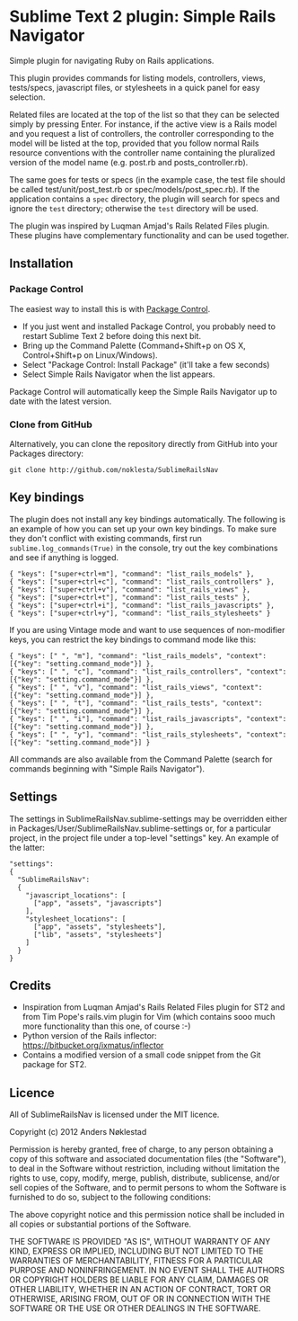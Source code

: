 # Sublime Text 2 plugin: Simple Rails Navigator

Simple plugin for navigating Ruby on Rails applications.

This plugin provides commands for listing models, controllers, views,
tests/specs, javascript files, or stylesheets in a quick panel for easy
selection.

Related files are located at the top of the list so that they can be selected
simply by pressing Enter. For instance, if the active view is a Rails model
and you request a list of controllers, the controller corresponding to the
model will be listed at the top, provided that you follow normal Rails
resource conventions with the controller name containing the pluralized
version of the model name (e.g. post.rb and posts_controller.rb).

The same goes for tests or specs (in the example case, the test file should be
called test/unit/post_test.rb or spec/models/post_spec.rb). If the application
contains a `spec` directory, the plugin will search for specs and ignore the
`test` directory; otherwise the `test` directory will be used.

The plugin was inspired by Luqman Amjad's Rails Related Files plugin. These
plugins have complementary functionality and can be used together.

## Installation

### Package Control

The easiest way to install this is with [Package
Control](http://wbond.net/sublime\_packages/package\_control).

 * If you just went and installed Package Control, you probably need to restart Sublime Text 2 before doing this next bit.
 * Bring up the Command Palette (Command+Shift+p on OS X, Control+Shift+p on Linux/Windows).
 * Select "Package Control: Install Package" (it'll take a few seconds)
 * Select Simple Rails Navigator when the list appears.

Package Control will automatically keep the Simple Rails Navigator up to date
with the latest version.

### Clone from GitHub

Alternatively, you can clone the repository directly from GitHub into your Packages directory:

    git clone http://github.com/noklesta/SublimeRailsNav

## Key bindings

The plugin does not install any key bindings automatically. The following is
an example of how you can set up your own key bindings. To make sure they
don't conflict with existing commands, first run `sublime.log_commands(True)`
in the console, try out the key combinations and see if anything is logged.

    { "keys": ["super+ctrl+m"], "command": "list_rails_models" },
    { "keys": ["super+ctrl+c"], "command": "list_rails_controllers" },
    { "keys": ["super+ctrl+v"], "command": "list_rails_views" },
    { "keys": ["super+ctrl+t"], "command": "list_rails_tests" },
    { "keys": ["super+ctrl+i"], "command": "list_rails_javascripts" },
    { "keys": ["super+ctrl+y"], "command": "list_rails_stylesheets" }

If you are using Vintage mode and want to use sequences of non-modifier keys,
you can restrict the key bindings to command mode like this:

    { "keys": [" ", "m"], "command": "list_rails_models", "context": [{"key": "setting.command_mode"}] },
    { "keys": [" ", "c"], "command": "list_rails_controllers", "context": [{"key": "setting.command_mode"}] },
    { "keys": [" ", "v"], "command": "list_rails_views", "context": [{"key": "setting.command_mode"}] },
    { "keys": [" ", "t"], "command": "list_rails_tests", "context": [{"key": "setting.command_mode"}] },
    { "keys": [" ", "i"], "command": "list_rails_javascripts", "context": [{"key": "setting.command_mode"}] },
    { "keys": [" ", "y"], "command": "list_rails_stylesheets", "context": [{"key": "setting.command_mode"}] }

All commands are also available from the Command Palette (search for commands beginning with "Simple Rails Navigator").

## Settings

The settings in SublimeRailsNav.sublime-settings may be overridden either in
Packages/User/SublimeRailsNav.sublime-settings or, for a particular project, in the
project file under a top-level "settings" key. An example of the latter:

    "settings":
    {
      "SublimeRailsNav":
      {
        "javascript_locations": [
          ["app", "assets", "javascripts"]
        ],
        "stylesheet_locations": [
          ["app", "assets", "stylesheets"],
          ["lib", "assets", "stylesheets"]
        ]
      }
    }

## Credits

- Inspiration from Luqman Amjad's Rails Related Files plugin for ST2 and from Tim Pope's rails.vim plugin for Vim
(which contains sooo much more functionality than this one, of course :-)
- Python version of the Rails inflector: <https://bitbucket.org/ixmatus/inflector>
- Contains a modified version of a small code snippet from the Git package for ST2.

## Licence

All of SublimeRailsNav is licensed under the MIT licence.

  Copyright (c) 2012 Anders Nøklestad

  Permission is hereby granted, free of charge, to any person obtaining a copy
  of this software and associated documentation files (the "Software"), to deal
  in the Software without restriction, including without limitation the rights
  to use, copy, modify, merge, publish, distribute, sublicense, and/or sell
  copies of the Software, and to permit persons to whom the Software is
  furnished to do so, subject to the following conditions:

  The above copyright notice and this permission notice shall be included in
  all copies or substantial portions of the Software.

  THE SOFTWARE IS PROVIDED "AS IS", WITHOUT WARRANTY OF ANY KIND, EXPRESS OR
  IMPLIED, INCLUDING BUT NOT LIMITED TO THE WARRANTIES OF MERCHANTABILITY,
  FITNESS FOR A PARTICULAR PURPOSE AND NONINFRINGEMENT. IN NO EVENT SHALL THE
  AUTHORS OR COPYRIGHT HOLDERS BE LIABLE FOR ANY CLAIM, DAMAGES OR OTHER
  LIABILITY, WHETHER IN AN ACTION OF CONTRACT, TORT OR OTHERWISE, ARISING FROM,
  OUT OF OR IN CONNECTION WITH THE SOFTWARE OR THE USE OR OTHER DEALINGS IN
  THE SOFTWARE.
